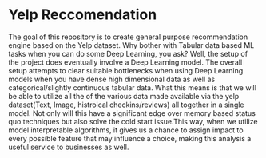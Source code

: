 
# Yelp Reccomendation
The goal of this repository is to create general purpose recommendation engine based on the Yelp dataset. Why bother with Tabular data based ML tasks when you can do some Deep Learning, you ask? Well, the setup of the project does eventually involve a Deep Learning model. The overall setup attempts to clear suitable bottlenecks when using Deep Learning models when you have dense high dimensional data as well as categorical/slightly continuous tabular data.
What this means is that we will be able to utilize all the of the various data made available via the yelp dataset(Text, Image, histroical checkins/reviews) all together in a single model. Not only will this have a significant edge over memory based status quo techniques but also solve the cold start issue.This way, when we utilize model interpretable algorithms, it gives us a chance to assign impact to every possible feature that may influence a choice, making this analysis a useful service to businesses as well.
